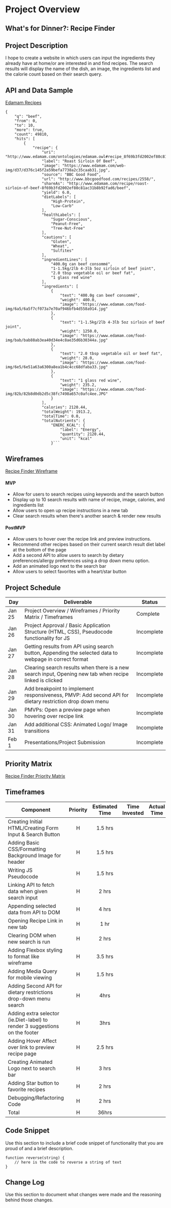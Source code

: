 # Project Overview

## What's for Dinner?: Recipe Finder

## Project Description

I hope to create a website in which users can input the ingredients they already have at home/or are interested in and find recipes. The search results will display the name of the dish, an image, the ingredients list and the calorie count based on their search query. 

## API and Data Sample

[Edamam Recipes](https://api.edamam.com/search?q=beef&app_id=a831c57c&app_key=a221d866f1d02a09e0fd4777785d31c4)

```
{
    "q": "beef",
    "from": 0,
    "to": 10,
    "more": true,
    "count": 49810,
    "hits": [
        {
            "recipe": {
                "uri": "http://www.edamam.com/ontologies/edamam.owl#recipe_8f69b3fd2002ef80c81ac31b8b92fad6",
                "label": "Roast Sirloin Of Beef",
                "image": "https://www.edamam.com/web-img/d37/d376c145f2a59befa7738a2c35caab31.jpg",
                "source": "BBC Good Food",
                "url": "http://www.bbcgoodfood.com/recipes/2558/",
                "shareAs": "http://www.edamam.com/recipe/roast-sirloin-of-beef-8f69b3fd2002ef80c81ac31b8b92fad6/beef",
                "yield": 6.0,
                "dietLabels": [
                    "High-Protein",
                    "Low-Carb"
                ],
                "healthLabels": [
                    "Sugar-Conscious",
                    "Peanut-Free",
                    "Tree-Nut-Free"
                ],
                "cautions": [
                    "Gluten",
                    "Wheat",
                    "Sulfites"
                ],
                "ingredientLines": [
                    "400.0g can beef consommé",
                    "1-1.5kg/2lb 4-3lb 5oz sirloin of beef joint",
                    "2.0 tbsp vegetable oil or beef fat",
                    "1 glass red wine"
                ],
                "ingredients": [
                    {
                        "text": "400.0g can beef consommé",
                        "weight": 400.0,
                        "image": "https://www.edamam.com/food-img/6a5/6a5f7cf073a7e70af946bfb4d558a914.jpg"
                    },
                    {
                        "text": "1-1.5kg/2lb 4-3lb 5oz sirloin of beef joint",
                        "weight": 1250.0,
                        "image": "https://www.edamam.com/food-img/bab/bab88ab3ea40d34e4c8ae35d6b30344a.jpg"
                    },
                    {
                        "text": "2.0 tbsp vegetable oil or beef fat",
                        "weight": 28.0,
                        "image": "https://www.edamam.com/food-img/6e5/6e51a63a6300a8ea1b4c4cc68dfaba33.jpg"
                    },
                    {
                        "text": "1 glass red wine",
                        "weight": 235.2,
                        "image": "https://www.edamam.com/food-img/82b/82b8d0db2d5c38fc7498a657c0afc4ee.JPG"
                    }
                ],
                "calories": 2120.44,
                "totalWeight": 1913.2,
                "totalTime": 0.0,
                "totalNutrients": {
                    "ENERC_KCAL": {
                        "label": "Energy",
                        "quantity": 2120.44,
                        "unit": "kcal"
                    }```
```
## Wireframes
[Recipe Finder Wireframe](https://whimsical.com/ga-sei-recipe-finder-wireframe-D48Dw7XvQhnPSyLWZpgzte)

#### MVP 

- Allow for users to search recipes using keywords and the search button
- Display up to 10 search results with name of recipe, image, calories, and ingredients list
- Allow users to open up recipe instructions in a new tab
- Clear search results when there's another search & render new results

#### PostMVP  

- Allow users to hover over the recipe link and preview instructions.
- Recommend other recipes based on their current search result diet label at the bottom of the page 
- Add a second API to allow users to search by dietary preferences/allergy preferences using a drop down menu option. 
- Add an animated logo next to the search bar 
- Allow users to select favorites with a heart/star button

## Project Schedule

|  Day | Deliverable | Status
|---|---| ---|
|Jan 25| Project Overview / Wireframes / Priority Matrix / Timeframes | Complete 
|Jan 26| Project Approval / Basic Application Structure (HTML, CSS), Pseudocode functionality for JS| Incomplete
|Jan 27| Getting results from API using search button, Appending the selected data to webpage in correct format| Incomplete
|Jan 28| Clearing search results when there is a new search input, Opening new tab when recipe linked is clicked| Incomplete
|Jan 29| Add breakpoint to implement responsiveness, PMVP: Add second API for dietary restriction drop down menu | Incomplete
|Jan 30| PMVPs: Open a preview page when hovering over recipe link | Incomplete
|Jan 31| Add additional CSS: Animated Logo/ Image transitions | Incomplete
|Feb 1| Presentations/Project Submission | Incomplete

## Priority Matrix

[Recipe Finder Priority Matrix](https://app.conceptboard.com/export/46a089f2-0ca7-47c8-ae10-eed47605ad7c/versions/;hi=1;low=390)


## Timeframes

| Component | Priority | Estimated Time | Time Invested | Actual Time |
| --- | :---: |  :---: | :---: | :---: |
| Creating Initial HTML/Creating Form Input & Search Button | H | 1.5 hrs | | |
| Adding Basic CSS/Formatting Background Image for header | H | 1.5 hrs|  |  |
| Writing JS Pseudocode | H | 1.5 hrs|  |  |
| Linking API to fetch data when given search input | H | 2 hrs |  |  |
| Appending selected data from API to DOM | H | 4 hrs|  |  |
| Opening Recipe Link in new tab| H | 1 hr|  |  |
| Clearing DOM when new search is run | H | 2 hrs |  |  |
| Adding Flexbox styling to format like wireframe | H | 3.5 hrs|  |  |
| Adding Media Query for mobile viewing | H | 1.5 hrs | |  |
| Adding Second API for dietary restrictions drop-down menu search | H | 4hrs|  |  |
| Adding extra selector (ie.Diet-label) to render 3 suggestions on the footer| H | 3hrs| | |
| Adding Hover Affect over link to preview recipe page | H | 2.5 hrs | | |
| Creating Animated Logo next to search bar | H | 3 hrs | | |
| Adding Star button to favorite recipes | H | 2 hrs | | |
| Debugging/Refactoring Code| H | 2 hrs | | |
| Total | H | 36hrs|  |  |

## Code Snippet

Use this section to include a brief code snippet of functionality that you are proud of and a brief description.  

```
function reverse(string) {
	// here is the code to reverse a string of text
}
```

## Change Log
 Use this section to document what changes were made and the reasoning behind those changes.  
